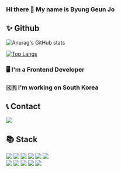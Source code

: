 ### Hi there 👋 My name is Byung Geun Jo

## ✨ Github

![Anurag's GitHub stats](https://github-readme-stats.vercel.app/api?username=jbg0528&hide=stars&show_icons=true&theme=vue)

[![Top Langs](https://github-readme-stats.vercel.app/api/top-langs/?username=jbg0528&layout=compact)](https://github.com/anuraghazra/github-readme-stats)
  
### 🖥️ I'm a Frontend Developer
### 🇰🇷 I'm working on South Korea


</div>

## 📞 Contact
<a href="https://mail.google.com/mail/?view=cm&amp;fs=1&amp;to=jbg0528@gmail.com" target="_blank">
  <img src="https://img.shields.io/badge/Gmail-EA4335?style=for-the-badge&logo=Gmail&logoColor=red">
</a>


## 📚 Stack

<div align=left>
  <img src="https://img.shields.io/badge/react-61DAFB?style=for-the-badge&logo=react&logoColor=black"> 
  <img src="https://img.shields.io/badge/vue.js-4FC08D?style=for-the-badge&logo=vue.js&logoColor=white"> 
  <img src="https://img.shields.io/badge/node.js-339933?style=for-the-badge&logo=Node.js&logoColor=white">
  <img src="https://img.shields.io/badge/html5-E34F26?style=for-the-badge&logo=html5&logoColor=white"> 
  <img src="https://img.shields.io/badge/css-1572B6?style=for-the-badge&logo=css3&logoColor=white"> 
  <img src="https://img.shields.io/badge/javascript-F7DF1E?style=for-the-badge&logo=javascript&logoColor=black"> 
  <br>

  <img src="https://img.shields.io/badge/docker-2496ED?style=for-the-badge&logo=Docker&logoColor=black"> 
  <img src="https://img.shields.io/badge/linux-FCC624?style=for-the-badge&logo=linux&logoColor=skyblue"> 
  <img src="https://img.shields.io/badge/amazonaws-232F3E?style=for-the-badge&logo=amazonaws&logoColor=white"> 
  <img src="https://img.shields.io/badge/github-181717?style=for-the-badge&logo=github&logoColor=white">
  <img src="https://img.shields.io/badge/git-F05032?style=for-the-badge&logo=git&logoColor=white">
  <br>
</div>


<!--
**jbg0528/jbg0528** is a ✨ _special_ ✨ repository because its `README.md` (this file) appears on your GitHub profile.

Here are some ideas to get you started:

- 🔭 I’m currently working on ...
- 🌱 I’m currently learning ...
- 👯 I’m looking to collaborate on ...
- 🤔 I’m looking for help with ...
- 💬 Ask me about ...
- 📫 How to reach me: ...
- 😄 Pronouns: ...
- ⚡ Fun fact: ...
-->

